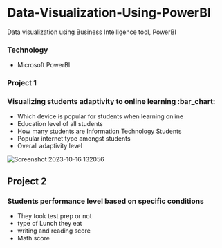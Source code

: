 # Data-Visualization-Using-PowerBI
Data visualization using Business Intelligence tool, PowerBI

<h3>Technology</h3>
<ul>
  <li>Microsoft PowerBI</li>
</ul>

<h3>Project 1 </h3>
<h3><p>Visualizing students adaptivity to online learning :bar_chart:</p></h3>

<ul>
  <li>Which device is popular for students when learning online</li>
  <li>Education level of all students</li>
  <li>How many students are Information Technology Students</li>
  <li>Popular internet type amongst students</li>
  <li>Overall adaptivity level</li>
</ul>


![Screenshot 2023-10-16 132056](https://github.com/DataFairy-FeliciaM/Data-Visualization-Using-PowerBI/assets/119903285/f3996f66-debb-425e-aa13-20b28bae28f2)


<h2>Project 2</h2>
<h3> Students performance level based on specific conditions</h3>

<ul>
  <li>They took test prep or not</li>
  <li>type of Lunch they eat</li>
  <li>writing and reading score</li>
  <li>Math score</li>
</ul>


